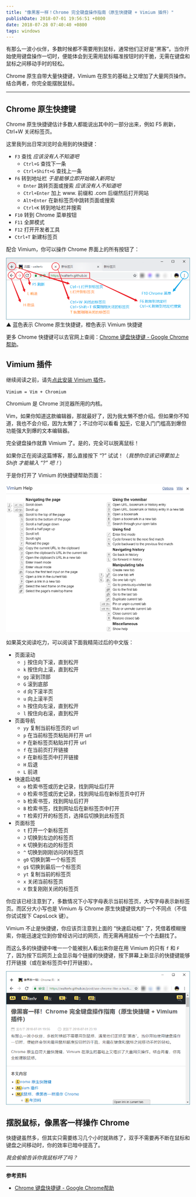 ```yaml
---
title: "像黑客一样！Chrome 完全键盘操作指南（原生快捷键 + Vimium 插件）"
publishDate: 2018-07-01 19:56:51 +0800
date: 2018-07-28 07:40:40 +0800
tags: windows
---
```


有那么一波小伙伴，多数时候都不需要用到鼠标，通常他们正好是“黑客”。当你开始使用键盘操作一切时，便能体会到无需用鼠标瞄准按钮时的干脆，无需在键盘和鼠标之间移动手时的轻松。

Chrome 原生自带大量快捷键，Vimium 在原生的基础上又增加了大量网页操作。结合两者，你完全能摆脱鼠标。

---

<div id="toc"></div>

## Chrome 原生快捷键

Chrome 原生快捷键估计多数人都能说出其中的一部分出来，例如 F5 刷新，Ctrl+W 关闭标签页。

这里我列出日常浏览时会用到的快捷键：

+ `F3` 查找 *应该没有人不知道吧*
    - `Ctrl+G` 查找下一条
    - `Ctrl+Shift+G` 查找上一条
+ `F6` 转到地址栏 *于是能够立即开始输入新网址*
    - `Enter` 跳转页面或搜索 *应该没有人不知道吧*
    - `Ctrl+Enter` 加上 www. 前缀和 .com 后缀然后打开网站
    - `Alt+Enter` 在新标签页中跳转页面或搜索
    - `Ctrl+K` 转到地址栏并搜索
+ `F10` 转到 Chrome 菜单按钮
+ `F11` 全屏模式
+ `F12` 打开开发者工具
+ `Ctrl+T` 新建标签页

配合 Vimium，你可以操作 Chrome 界面上的所有按钮了：

![看得见的快捷键](/static/posts/2018-07-28-07-39-24.png)  
▲ 蓝色表示 Chrome 原生快捷键，橙色表示 Vimium 快捷键

更多 Chrome 快捷键可以去官网上查阅：[Chrome 键盘快捷键 - Google Chrome帮助](https://support.google.com/chrome/answer/157179?hl=zh-Hans)。

## Vimium 插件

继续阅读之前，请先[点此安装 Vimium 插件](https://chrome.google.com/webstore/detail/vimium/dbepggeogbaibhgnhhndojpepiihcmeb?hl=zh-CN)。

`Vimium = Vim + Chromium`

Chromium 是 Chrome 浏览器所用的内核。

Vim，如果你知道这款编辑器，那就最好了，因为我太懒不想介绍。但如果你不知道，我也不会介绍，因为太懒了；不过你可以看看 [知乎](https://www.zhihu.com/topic/19570193/hot)，它是入门门槛高到爆但功能强大到爆的文本编辑器。

完全键盘操作就靠 Vimium 了。是的，完全可以脱离鼠标！

如果你正在阅读这篇博客，那么直接按下 “?” 试试！（*我想你应该记得要加上 Shift 才能输入 “?” 吧！*）

于是你打开了 Vimium 的快捷键帮助页面：

![按下 ? 可以打开 Vimium 的帮助页面](/static/posts/2018-07-01-19-24-34.png)

如果英文阅读吃力，可以阅读下面我精简过后的中文版：

+ 页面滚动
    - `j` 按住向下滚，直到松开
    - `k` 按住向上滚，直到松开
    - `gg` 滚到顶部
    - `G` 滚到底部
    - `d` 向下滚半页
    - `u` 向上滚半页
    - `h` 按住向左滚，直到松开
    - `l` 按住向右滚，直到松开
+ 页面导航
    - `yy` 复制当前标签页的 url
    - `p` 在当前标签页粘贴并打开 url
    - `P` 在新标签页粘贴并打开 url
    - `f` 在当前页打开链接
    - `F` 在新标签页中打开链接
    - `H` 后退
    - `L` 前进
+ 快速启动框
    - `o` 检索书签或历史记录，找到网址后打开
    - `O` 检索书签或历史记录，找到网址后在新标签页中打开
    - `b` 检索书签，找到网址后打开
    - `B` 检索书签，找到网址后在新标签页中打开
    - `T` 检索打开的标签页，选择后切换到此标签页
+ 页面标签
    - `t` 打开一个新标签页
    - `J` 切换到左边的标签页
    - `K` 切换到右边的标签页
    - `^` 切换到刚刚访问的标签页
    - `g0` 切换到第一个标签页
    - `g$` 切换到最后一个标签页
    - `yt` 复制当前的标签页
    - `x` 关闭当前标签页
    - `X` 恢复刚刚关闭的标签页

你应该已经注意到了，多数情况下小写字母表示当前标签页，大写字母表示新标签页。而区分大小写也是 Vimium 与 Chrome 原生快捷键很大的一个不同点（不信你试试按下 CapsLock 键）。

Vimium 不止是快捷键，你应该页注意到上面的 “快速启动框” 了，凭借着模糊搜索，你能迅速定位到你曾经访问过的网页，而无需再用鼠标一个个去翻找了。

而这么多的快捷键中唯一一个能被别人看出来你是在用 Vimium 的只有 `f` 和 `F` 了，因为按下后网页上会显示每个链接的快捷键，按下屏幕上新显示的快捷键能够打开链接（或在新标签页中打开链接）。

![按下 F 后准备跳转页面](/static/posts/2018-07-28-07-40-20.png)

## 摆脱鼠标，像黑客一样操作 Chrome

快捷键虽然多，但其实只需要练习几个小时就熟练了，双手不需要再不断在鼠标和键盘之间移动时，你的效率已暗中提高了。

*我会偷偷告诉你我鼠标坏了吗？*

---

**参考资料**

- [Chrome 键盘快捷键 - Google Chrome帮助](https://support.google.com/chrome/answer/157179?hl=zh-Hans)
